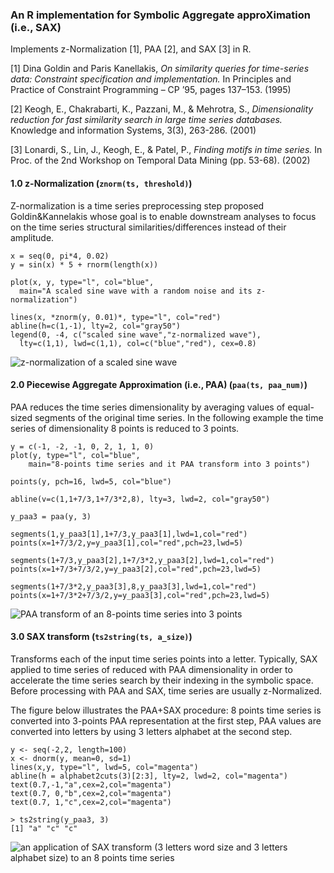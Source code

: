 ### An R implementation for Symbolic Aggregate approXimation (i.e., SAX)

Implements z-Normalization [1], PAA [2], and SAX [3] in R.

[1] Dina Goldin and Paris Kanellakis,
_On similarity queries for time-series data: Constraint specification and implementation._ 
In Principles and Practice of Constraint Programming – CP ’95, pages 137–153. (1995)

[2] Keogh, E., Chakrabarti, K., Pazzani, M., & Mehrotra, S., 
_Dimensionality reduction for fast similarity search in large time series databases._
Knowledge and information Systems, 3(3), 263-286. (2001)

[3] Lonardi, S., Lin, J., Keogh, E., & Patel, P., 
_Finding motifs in time series._ 
In Proc. of the 2nd Workshop on Temporal Data Mining (pp. 53-68). (2002)

#### 1.0 z-Normalization (`znorm(ts, threshold)`)
Z-normalization is a time series preprocessing step proposed Goldin&Kannelakis whose goal is to enable downstream analyses to focus on the time series structural similarities/differences instead of their amplitude.

    x = seq(0, pi*4, 0.02)
    y = sin(x) * 5 + rnorm(length(x))

    plot(x, y, type="l", col="blue", 
      main="A scaled sine wave with a random noise and its z-normalization")

    lines(x, *znorm(y, 0.01)*, type="l", col="red")
    abline(h=c(1,-1), lty=2, col="gray50")
    legend(0, -4, c("scaled sine wave","z-normalized wave"),
      lty=c(1,1), lwd=c(1,1), col=c("blue","red"), cex=0.8)
      
![z-normalization of a scaled sine wave](https://raw.githubusercontent.com/jMotif/jmotif-R/master/assets/fig_znorm.png)

#### 2.0 Piecewise Aggregate Approximation (i.e., PAA) (`paa(ts, paa_num)`)
PAA reduces the time series dimensionality by averaging values of equal-sized segments of the original time series. In the following example the time series of dimensionality 8 points is reduced to 3 points.

    y = c(-1, -2, -1, 0, 2, 1, 1, 0)
    plot(y, type="l", col="blue",
        main="8-points time series and it PAA transform into 3 points")

    points(y, pch=16, lwd=5, col="blue")

    abline(v=c(1,1+7/3,1+7/3*2,8), lty=3, lwd=2, col="gray50")

    y_paa3 = paa(y, 3)

    segments(1,y_paa3[1],1+7/3,y_paa3[1],lwd=1,col="red")
    points(x=1+7/3/2,y=y_paa3[1],col="red",pch=23,lwd=5)

    segments(1+7/3,y_paa3[2],1+7/3*2,y_paa3[2],lwd=1,col="red")
    points(x=1+7/3+7/3/2,y=y_paa3[2],col="red",pch=23,lwd=5)

    segments(1+7/3*2,y_paa3[3],8,y_paa3[3],lwd=1,col="red")
    points(x=1+7/3*2+7/3/2,y=y_paa3[3],col="red",pch=23,lwd=5)
      
![PAA transform of an 8-points time series into 3 points](https://raw.githubusercontent.com/jMotif/jmotif-R/master/assets/fig_paa83.png)

#### 3.0 SAX transform (`ts2string(ts, a_size)`)
Transforms each of the input time series points into a letter. Typically, SAX applied to time series of reduced with PAA dimensionality in order to accelerate the time series search by their indexing in the symbolic space. Before processing with PAA and SAX, time series are usually z-Normalized.

The figure below illustrates the PAA+SAX procedure: 8 points time series is converted into 3-points PAA representation at the first step, PAA values are converted into letters by using 3 letters alphabet at the second step.

    y <- seq(-2,2, length=100)
    x <- dnorm(y, mean=0, sd=1)
    lines(x,y, type="l", lwd=5, col="magenta")
    abline(h = alphabet2cuts(3)[2:3], lty=2, lwd=2, col="magenta")
    text(0.7,-1,"a",cex=2,col="magenta")
    text(0.7, 0,"b",cex=2,col="magenta")
    text(0.7, 1,"c",cex=2,col="magenta")

    > ts2string(y_paa3, 3)
    [1] "a" "c" "c"
      
![an application of SAX transform (3 letters word size and 3 letters alphabet size) to an 8 points time series ](https://raw.githubusercontent.com/jMotif/jmotif-R/master/assets/fig_sax83.png)

